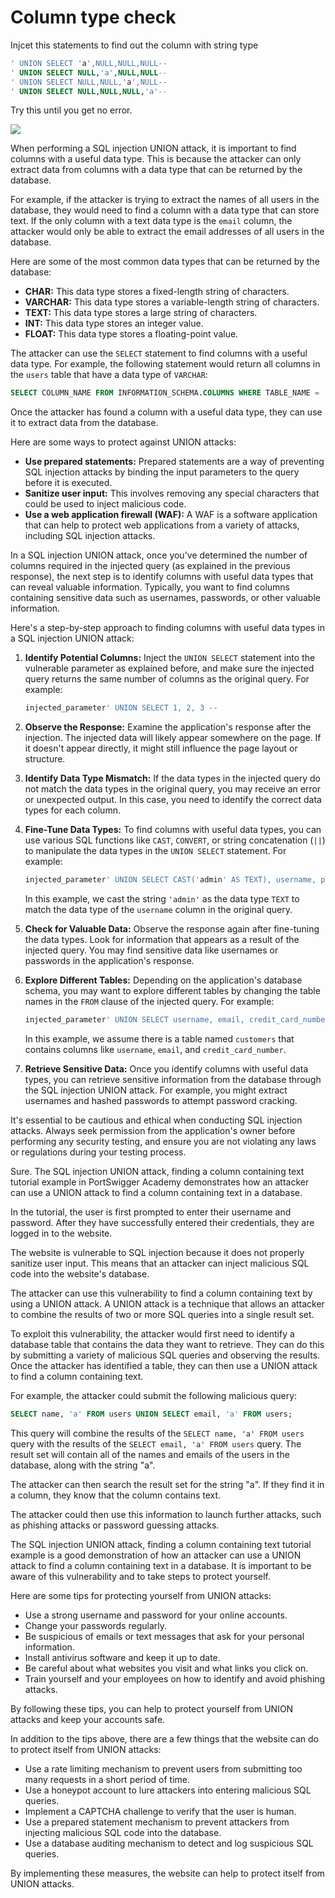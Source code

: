 # Column type check

Injcet this statements to find out the column with string type

```sql
' UNION SELECT 'a',NULL,NULL,NULL--
' UNION SELECT NULL,'a',NULL,NULL--
' UNION SELECT NULL,NULL,'a',NULL--
' UNION SELECT NULL,NULL,NULL,'a'--
```

Try this until you get no error.

<a href="https://asciinema.org/a/L0w0gUaCxlErLyjBIvNBt5O0M" target="_blank"><img src="https://asciinema.org/a/L0w0gUaCxlErLyjBIvNBt5O0M.svg" /></a>

When performing a SQL injection UNION attack, it is important to find columns with a useful data type. This is because the attacker can only extract data from columns with a data type that can be returned by the database.

For example, if the attacker is trying to extract the names of all users in the database, they would need to find a column with a data type that can store text. If the only column with a text data type is the `email` column, the attacker would only be able to extract the email addresses of all users in the database.

Here are some of the most common data types that can be returned by the database:

* **CHAR:** This data type stores a fixed-length string of characters.
* **VARCHAR:** This data type stores a variable-length string of characters.
* **TEXT:** This data type stores a large string of characters.
* **INT:** This data type stores an integer value.
* **FLOAT:** This data type stores a floating-point value.

The attacker can use the `SELECT` statement to find columns with a useful data type. For example, the following statement would return all columns in the `users` table that have a data type of `VARCHAR`:

```sql
SELECT COLUMN_NAME FROM INFORMATION_SCHEMA.COLUMNS WHERE TABLE_NAME = 'users' AND DATA_TYPE = 'VARCHAR';
```

Once the attacker has found a column with a useful data type, they can use it to extract data from the database.

Here are some ways to protect against UNION attacks:

* **Use prepared statements:** Prepared statements are a way of preventing SQL injection attacks by binding the input parameters to the query before it is executed.
* **Sanitize user input:** This involves removing any special characters that could be used to inject malicious code.
* **Use a web application firewall (WAF):** A WAF is a software application that can help to protect web applications from a variety of attacks, including SQL injection attacks.

In a SQL injection UNION attack, once you've determined the number of columns required in the injected query (as explained in the previous response), the next step is to identify columns with useful data types that can reveal valuable information. Typically, you want to find columns containing sensitive data such as usernames, passwords, or other valuable information.

Here's a step-by-step approach to finding columns with useful data types in a SQL injection UNION attack:

1. **Identify Potential Columns:** Inject the `UNION SELECT` statement into the vulnerable parameter as explained before, and make sure the injected query returns the same number of columns as the original query. For example:
   ```sql
   injected_parameter' UNION SELECT 1, 2, 3 --
   ```

2. **Observe the Response:** Examine the application's response after the injection. The injected data will likely appear somewhere on the page. If it doesn't appear directly, it might still influence the page layout or structure.

3. **Identify Data Type Mismatch:** If the data types in the injected query do not match the data types in the original query, you may receive an error or unexpected output. In this case, you need to identify the correct data types for each column.

4. **Fine-Tune Data Types:** To find columns with useful data types, you can use various SQL functions like `CAST`, `CONVERT`, or string concatenation (`||`) to manipulate the data types in the `UNION SELECT` statement. For example:
   ```sql
   injected_parameter' UNION SELECT CAST('admin' AS TEXT), username, password FROM users --
   ```

   In this example, we cast the string `'admin'` as the data type `TEXT` to match the data type of the `username` column in the original query.

5. **Check for Valuable Data:** Observe the response again after fine-tuning the data types. Look for information that appears as a result of the injected query. You may find sensitive data like usernames or passwords in the application's response.

6. **Explore Different Tables:** Depending on the application's database schema, you may want to explore different tables by changing the table names in the `FROM` clause of the injected query. For example:
   ```sql
   injected_parameter' UNION SELECT username, email, credit_card_number FROM customers --
   ```

   In this example, we assume there is a table named `customers` that contains columns like `username`, `email`, and `credit_card_number`.

7. **Retrieve Sensitive Data:** Once you identify columns with useful data types, you can retrieve sensitive information from the database through the SQL injection UNION attack. For example, you might extract usernames and hashed passwords to attempt password cracking.

It's essential to be cautious and ethical when conducting SQL injection attacks. Always seek permission from the application's owner before performing any security testing, and ensure you are not violating any laws or regulations during your testing process.

Sure. The SQL injection UNION attack, finding a column containing text tutorial example in PortSwigger Academy demonstrates how an attacker can use a UNION attack to find a column containing text in a database.

In the tutorial, the user is first prompted to enter their username and password. After they have successfully entered their credentials, they are logged in to the website.

The website is vulnerable to SQL injection because it does not properly sanitize user input. This means that an attacker can inject malicious SQL code into the website's database.

The attacker can use this vulnerability to find a column containing text by using a UNION attack. A UNION attack is a technique that allows an attacker to combine the results of two or more SQL queries into a single result set.

To exploit this vulnerability, the attacker would first need to identify a database table that contains the data they want to retrieve. They can do this by submitting a variety of malicious SQL queries and observing the results. Once the attacker has identified a table, they can then use a UNION attack to find a column containing text.

For example, the attacker could submit the following malicious query:

```sql
SELECT name, 'a' FROM users UNION SELECT email, 'a' FROM users;
```

This query will combine the results of the `SELECT name, 'a' FROM users` query with the results of the `SELECT email, 'a' FROM users` query. The result set will contain all of the names and emails of the users in the database, along with the string "a".

The attacker can then search the result set for the string "a". If they find it in a column, they know that the column contains text.

The attacker could then use this information to launch further attacks, such as phishing attacks or password guessing attacks.

The SQL injection UNION attack, finding a column containing text tutorial example is a good demonstration of how an attacker can use a UNION attack to find a column containing text in a database. It is important to be aware of this vulnerability and to take steps to protect yourself.

Here are some tips for protecting yourself from UNION attacks:

* Use a strong username and password for your online accounts.
* Change your passwords regularly.
* Be suspicious of emails or text messages that ask for your personal information.
* Install antivirus software and keep it up to date.
* Be careful about what websites you visit and what links you click on.
* Train yourself and your employees on how to identify and avoid phishing attacks.

By following these tips, you can help to protect yourself from UNION attacks and keep your accounts safe.

In addition to the tips above, there are a few things that the website can do to protect itself from UNION attacks:

* Use a rate limiting mechanism to prevent users from submitting too many requests in a short period of time.
* Use a honeypot account to lure attackers into entering malicious SQL queries.
* Implement a CAPTCHA challenge to verify that the user is human.
* Use a prepared statement mechanism to prevent attackers from injecting malicious SQL code into the database.
* Use a database auditing mechanism to detect and log suspicious SQL queries.

By implementing these measures, the website can help to protect itself from UNION attacks.